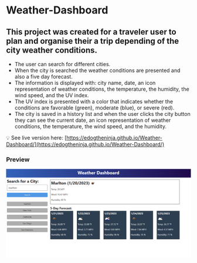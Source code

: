 # Weather-Dashboard

## **This project was created for a traveler user to plan and organise their a trip depending of the city weather conditions.**
 
* The user can search for different cities.
* When the city is searched the weather conditions are presented and also a five day forecast.
* The information is displayed with: city name, date, an icon representation of weather conditions, the temperature, the humidity, the wind speed, and the UV index.
* The UV index is presented with a color that indicates whether the conditions are favorable (green), moderate (blue), or severe (red).
* The city is saved in a history list and when the user clicks the city button they can see the current date, an icon representation of weather conditions, the temperature, the wind speed, and the humidity.


💡 See live version here: [https://edogtheninja.github.io/Weather-Dashboard/](https://edogtheninja.github.io/Weather-Dashboard/)

### **Preview**

![Weather Dashboard](./assets/images/weather.png)
